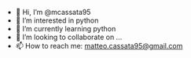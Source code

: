 - 👋 Hi, I’m @mcassata95
- 👀 I’m interested in python
- 🌱 I’m currently learning python
- 💞️ I’m looking to collaborate on ...
- 📫 How to reach me: matteo.cassata95@gmail.com

<!---
mcassata95/mcassata95 is a ✨ special ✨ repository because its `README.md` (this file) appears on your GitHub profile.
You can click the Preview link to take a look at your changes.
--->
